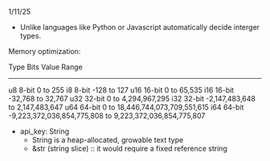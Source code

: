 1/11/25

- Unlike languages like Python or Javascript automatically decide interger types. 

Memory optimization:

Type	Bits	Value Range
----    ----    -----------
u8	8-bit	0 to 255
i8	8-bit	-128 to 127
u16	16-bit	0 to 65,535
i16	16-bit	-32,768 to 32,767
u32	32-bit	0 to 4,294,967,295
i32	32-bit	-2,147,483,648 to 2,147,483,647
u64	64-bit	0 to 18,446,744,073,709,551,615
i64	64-bit	-9,223,372,036,854,775,808 to 9,223,372,036,854,775,807

- api_key: String
    - String is a heap-allocated, growable text type
    - &str (string slice) :: it would require a fixed reference string

